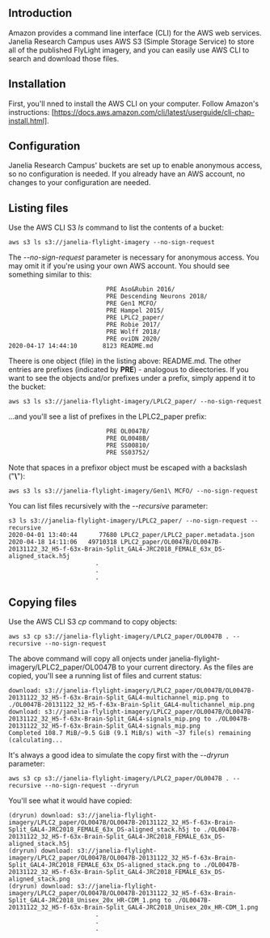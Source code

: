 ## Introduction
Amazon provides a command line interface (CLI) for the AWS web services. Janelia Research Campus uses AWS S3 (Simple Storage Service) to
store all of the published FlyLight imagery, and you can easily use AWS CLI to search and download those files.

## Installation
First, you'll nned to install the AWS CLI on your computer. Follow Amazon's instructions: [https://docs.aws.amazon.com/cli/latest/userguide/cli-chap-install.html].

## Configuration
Janelia Research Campus' buckets are set up to enable anonymous access, so no configuration is needed. If you already have an AWS account,
no changes to your configuration are needed.

## Listing files
Use the AWS CLI S3 *ls* command to list the contents of a bucket:
```
aws s3 ls s3://janelia-flylight-imagery --no-sign-request
```
The *--no-sign-request* parameter is necessary for anonymous access. You may omit it if you're using your own AWS account.
You should see something similar to this:
```
                           PRE Aso&Rubin 2016/
                           PRE Descending Neurons 2018/
                           PRE Gen1 MCFO/
                           PRE Hampel 2015/
                           PRE LPLC2_paper/
                           PRE Robie 2017/
                           PRE Wolff 2018/
                           PRE oviDN 2020/
2020-04-17 14:44:10       8123 README.md
```
Theere is one object (file) in the listing above: README.md. The other entries are prefixes (indicated by __PRE__) - analogous to dieectories. If you want to see the objects and/or prefixes under a prefix, simply append it to the bucket:
```
aws s3 ls s3://janelia-flylight-imagery/LPLC2_paper/ --no-sign-request
```
...and you'll see a list of prefixes in the LPLC2_paper prefix:
```
                           PRE OL0047B/
                           PRE OL0048B/
                           PRE SS00810/
                           PRE SS03752/
```
Note that spaces in a prefixor object must be escaped with a backslash ("__\\__"):
```
aws s3 ls s3://janelia-flylight-imagery/Gen1\ MCFO/ --no-sign-request
```
You can list files recursively with the *--recursive* parameter:
```
s3 ls s3://janelia-flylight-imagery/LPLC2_paper/ --no-sign-request --recursive
2020-04-01 13:40:44      77680 LPLC2_paper/LPLC2_paper.metadata.json
2020-04-18 14:11:06   49710318 LPLC2_paper/OL0047B/OL0047B-20131122_32_H5-f-63x-Brain-Split_GAL4-JRC2018_FEMALE_63x_DS-aligned_stack.h5j
                        .
                        .
                        .
```
## Copying files
Use the AWS CLI S3 *cp* command to copy objects:
```
aws s3 cp s3://janelia-flylight-imagery/LPLC2_paper/OL0047B . --recursive --no-sign-request
```
The above command will copy all onjects under janelia-flylight-imagery/LPLC2_paper/OL0047B to your current directory. As the files
are copied, you'll see a running list of files and current status:
```
download: s3://janelia-flylight-imagery/LPLC2_paper/OL0047B/OL0047B-20131122_32_H5-f-63x-Brain-Split_GAL4-multichannel_mip.png to ./OL0047B-20131122_32_H5-f-63x-Brain-Split_GAL4-multichannel_mip.png
download: s3://janelia-flylight-imagery/LPLC2_paper/OL0047B/OL0047B-20131122_32_H5-f-63x-Brain-Split_GAL4-signals_mip.png to ./OL0047B-20131122_32_H5-f-63x-Brain-Split_GAL4-signals_mip.png
Completed 108.7 MiB/~9.5 GiB (9.1 MiB/s) with ~37 file(s) remaining (calculating...
```
It's always a good idea to simulate the copy first with the *--dryrun* parameter:
```
aws s3 cp s3://janelia-flylight-imagery/LPLC2_paper/OL0047B . --recursive --no-sign-request --dryrun
```
You'll see what it would have copied:
```
(dryrun) download: s3://janelia-flylight-imagery/LPLC2_paper/OL0047B/OL0047B-20131122_32_H5-f-63x-Brain-Split_GAL4-JRC2018_FEMALE_63x_DS-aligned_stack.h5j to ./OL0047B-20131122_32_H5-f-63x-Brain-Split_GAL4-JRC2018_FEMALE_63x_DS-aligned_stack.h5j
(dryrun) download: s3://janelia-flylight-imagery/LPLC2_paper/OL0047B/OL0047B-20131122_32_H5-f-63x-Brain-Split_GAL4-JRC2018_FEMALE_63x_DS-aligned_stack.png to ./OL0047B-20131122_32_H5-f-63x-Brain-Split_GAL4-JRC2018_FEMALE_63x_DS-aligned_stack.png
(dryrun) download: s3://janelia-flylight-imagery/LPLC2_paper/OL0047B/OL0047B-20131122_32_H5-f-63x-Brain-Split_GAL4-JRC2018_Unisex_20x_HR-CDM_1.png to ./OL0047B-20131122_32_H5-f-63x-Brain-Split_GAL4-JRC2018_Unisex_20x_HR-CDM_1.png
                        .
                        .
                        .
```
